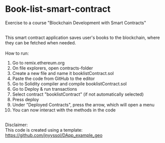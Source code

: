 # Book-list-smart-contract
Exercise to a course "Blockchain Development with Smart Contracts" <br><br>

This smart contract application saves user's books to the blockchain, where they can be fetched when needed.<br><br>
How to run: <br>
1. Go to remix.ethereum.org <br>
2. On file explorers, open contracts-folder <br>
3. Create a new file and name it booklistContract.sol <br>
4. Paste the code from GitHub to the editor <br>
5. Go to Solidity compiler and compile booklistContract.sol <br>
6. Go to Deploy & run transactions <br>
7. Select contract "booklistContract" (if not automatically selected) <br>
8. Press deploy <br>
9. Under "Deployed Contracts", press the arrow, which will open a menu <br>
10. You can now interact with the methods in the code <br><br>

Disclaimer: <br>
This code is created using a template: https://github.com/jnyyssol/DApp_example_geo <br>
